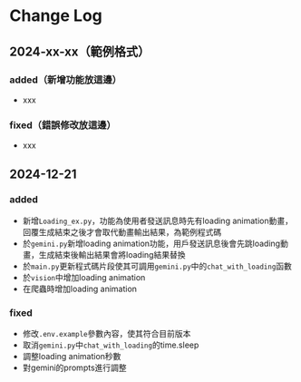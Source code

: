 # Change Log

## 2024-xx-xx（範例格式）
### added（新增功能放這邊）
- xxx
### fixed（錯誤修改放這邊）
- xxx


## 2024-12-21
### added
- 新增`Loading_ex.py`，功能為使用者發送訊息時先有loading animation動畫，回覆生成結束之後才會取代動畫輸出結果，為範例程式碼
- 於`gemini.py`新增loading animation功能，用戶發送訊息後會先跳loading動畫，生成結束後輸出結果會將loading結果替換
- 於`main.py`更新程式碼片段使其可調用`gemini.py`中的`chat_with_loading`函數
- 於`vision`中增加loading animation
- 在爬蟲時增加loading animation
### fixed
- 修改`.env.example`參數內容，使其符合目前版本
- 取消`gemini.py`中`chat_with_loading`的time.sleep
- 調整loading animation秒數
- 對gemini的prompts進行調整

